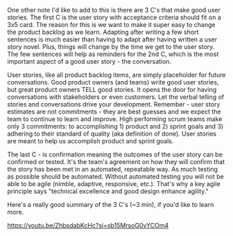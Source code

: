 One other note I'd like to add to this is there are 3 C's that make good user stories.  The first C is the user story with acceptance criteria should fit on a 3x5 card.  The reason for this is we want to make it super easy to change the product backlog as we learn. Adapting after writing a few short sentences is much easier than having to adapt after having written a user story novel. Plus, things will change by the time we get to the user story. The few sentences will help as reminders for the 2nd C, which is the most important aspect of a good user story - the conversation.
 
User stories, like all product backlog items, are simply placeholder for future conversations.  Good product owners (and teams) write good user stories, but great product owners TELL good stories. It opens the door for having conversations with stakeholders or even customers. Let the verbal telling of stories and conversations drive your development. Remember - user story estimates are not commitments - they are best guesses and we expect the team to continue to learn and improve. High performing scrum teams make only 3 commitments: to accomplishing 1) product and 2) sprint goals and 3) adhering to their standard of quality (aka definition of done). User stories are meant to help us accomplish product and sprint goals.
 
The last C - is confirmation meaning the outcomes of the user story can be confirmed or tested. It's the team's agreement on how they will confirm that the story has been met in an automated, repeatable way. As much testing as possible should be automated. Without automated testing you will not be able to be agile (nimble, adaptive, responsive, etc.).  That's why a key agile principle says "technical excellence and good design enhance agility."
 
Here's a really good summary of the 3 C's (~3 min), if you'd like to learn more.
 
https://youtu.be/ZhbsdabKcHc?si=sb15MrsoG0vYCOm4 
